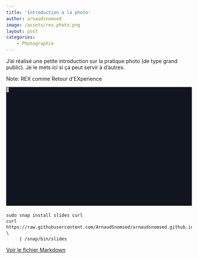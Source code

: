 ```yaml
---
title: 'Introduction à la photo'
author: arnaudsnomsed
image: /assets/rex_photo.png
layout: post
categories:
    - Photographie
---
```


J’ai réalisé une petite introduction sur la pratique photo (de type
grand public). Je le mets ici si ça peut servir à d’autres.

Note: REX comme Retour d'EXperience

![](/assets/rex_photo.gif)

```
sudo snap install slides curl
curl https://raw.githubusercontent.com/ArnaudSnomsed/arnaudsnomsed.github.io/master/REX_Photo.md \
     | /snap/bin/slides

```

[Voir le fichier Markdown](https://raw.githubusercontent.com/ArnaudSnomsed/arnaudsnomsed.github.io/master/REX_Photo.md)
